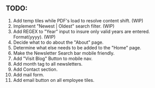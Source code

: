 ## TODO:
1. Add temp tiles while PDF's load to resolve content shift. (WIP)
2. Implement "Newest | Oldest" search filter. (WIP)
3. Add REGEX to "Year" input to insure only valid years are entered. Format(yyyy). (WIP)
4. Decide what to do about the "About" page.
5. Determine what else needs to be added to the "Home" page.
6. Make the Newsletter Search bar mobile friendly.
7. Add "Visit Blog" Button to mobile nav.
8. Add month tag to all newsletters.
9. Add Contact section.
10. Add mail form.
11. Add email button on all employee tiles.
